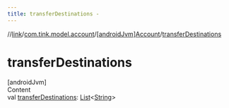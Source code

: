 ```yaml
---
title: transferDestinations -
---
```

//[link](../../index.md)/[com.tink.model.account](../index.md)/[[androidJvm]Account](index.md)/[transferDestinations](transfer-destinations.md)



# transferDestinations  
[androidJvm]  
Content  
val [transferDestinations](transfer-destinations.md): [List](https://kotlinlang.org/api/latest/jvm/stdlib/kotlin.collections/-list/index.html)<[String](https://kotlinlang.org/api/latest/jvm/stdlib/kotlin/-string/index.html)>  



